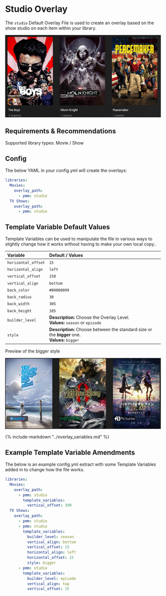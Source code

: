 # Studio Overlay

The `studio` Default Overlay File is used to create an overlay based on the show studio on each item within your library.

![](images/studio.png)

## Requirements & Recommendations

Supported library types: Movie / Show

## Config

The below YAML in your config.yml will create the overlays:

```yaml
libraries:
  Movies:
    overlay_path:
      - pmm: studio
  TV Shows:
    overlay_path:
      - pmm: studio
```

## Template Variable Default Values

Template Variables can be used to manipulate the file in various ways to slightly change how it works without having to make your own local copy..

| Variable            | Default / Values                                                                                 |
|:--------------------|:-------------------------------------------------------------------------------------------------|
| `horizontal_offset` | `15`                                                                                             |
| `horizontal_align`  | `left`                                                                                           |
| `vertical_offset`   | `150`                                                                                            |
| `vertical_align`    | `bottom`                                                                                         |
| `back_color`        | `#00000099`                                                                                      |
| `back_radius`       | `30`                                                                                             |
| `back_width`        | `305`                                                                                            |
| `back_height`       | `105`                                                                                            |
| `builder_level`     | **Description:** Choose the Overlay Level.<br>**Values:** `season` or `episode`                  |
| `style`             | **Description:** Choose between the standard size or the **bigger** one.<br>**Values:** `bigger` |

Preview of the bigger style

![](images/studio_bigger.jpg)

{%
   include-markdown "../overlay_variables.md"
%}

## Example Template Variable Amendments

The below is an example config.yml extract with some Template Variables added in to change how the file works.

```yaml
libraries:
  Movies:
    overlay_path:
      - pmm: studio
        template_variables:
          vertical_offset: 390
  TV Shows:
    overlay_path:
      - pmm: studio
      - pmm: studio
        template_variables:
          builder_level: season
          vertical_align: bottom
          vertical_offset: 15
          horizontal_align: left
          horizontal_offset: 15
          style: bigger
      - pmm: studio
        template_variables:
          builder_level: episode
          vertical_align: top
          vertical_offset: 15
```
